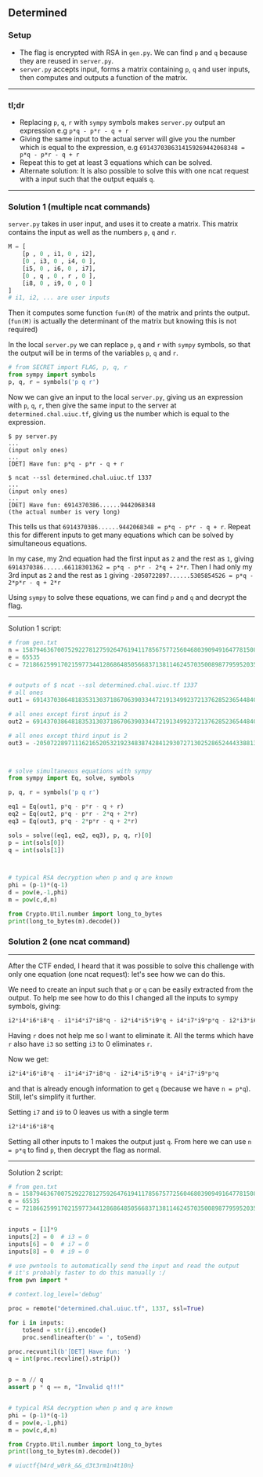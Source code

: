 
## Determined

### Setup
- The flag is encrypted with RSA in `gen.py`. We can find `p` and `q` because they are reused in `server.py`.
- `server.py` accepts input, forms a matrix containing `p`, `q` and user inputs, then computes and outputs a function of the matrix.
---
### tl;dr
- Replacing `p`, `q`, `r` with `sympy` symbols makes `server.py` output an expression e.g `p*q - p*r - q + r`
- Giving the same input to the actual server will give you the number which is equal to the expression, e.g `6914370386314159269442068348 = p*q - p*r - q + r`
- Repeat this to get at least 3 equations which can be solved.
- Alternate solution: It is also possible to solve this with one ncat request with a input such that the output equals `q`.
---
### Solution 1 (multiple ncat commands)
`server.py` takes in user input, and uses it to create a matrix.
This matrix contains the input as well as the numbers `p`, `q` and `r`.

```py
M = [
    [p , 0 , i1, 0 , i2],
    [0 , i3, 0 , i4, 0 ],
    [i5, 0 , i6, 0 , i7],
    [0 , q , 0 , r , 0 ],
    [i8, 0 , i9, 0 , 0 ]
]
# i1, i2, ... are user inputs
```
Then it computes some function `fun(M)` of the matrix and prints the output.
(`fun(M)` is actually the determinant of the matrix but knowing this is not required)

In the local `server.py` we can replace `p`, `q` and `r` with `sympy` symbols, so that the output will be in terms of the variables `p`, `q` and `r`.

```py
# from SECRET import FLAG, p, q, r
from sympy import symbols
p, q, r = symbols('p q r')
```
Now we can give an input to the local `server.py`, giving us an expression with `p`, `q`, `r`, then give the same input to the server at `determined.chal.uiuc.tf`, giving us the number which is equal to the expression.

```
$ py server.py
...
(input only ones)
...
[DET] Have fun: p*q - p*r - q + r

$ ncat --ssl determined.chal.uiuc.tf 1337
...
(input only ones)
...
[DET] Have fun: 6914370386......9442068348
(the actual number is very long)
```
This tells us that `6914370386......9442068348 = p*q - p*r - q + r`. Repeat this for different inputs to get many equations which can be solved by simultaneous equations.

In my case, my 2nd equation had the first input as `2` and the rest as `1`, giving `6914370386......66118301362 = p*q - p*r - 2*q + 2*r`.
Then I had only my 3rd input as `2` and the rest as `1` giving `-2050722897......5305854526 = p*q - 2*p*r - q + 2*r`

Using `sympy` to solve these equations, we can find `p` and `q` and decrypt the flag.

---
Solution 1 script:
```python
# from gen.txt
n = 158794636700752922781275926476194117856757725604680390949164778150869764326023702391967976086363365534718230514141547968577753309521188288428236024251993839560087229636799779157903650823700424848036276986652311165197569877428810358366358203174595667453056843209344115949077094799081260298678936223331932826351
e = 65535
c = 72186625991702159773441286864850566837138114624570350089877959520356759693054091827950124758916323653021925443200239303328819702117245200182521971965172749321771266746783797202515535351816124885833031875091162736190721470393029924557370228547165074694258453101355875242872797209141366404264775972151904835111


# outputs of $ ncat --ssl determined.chal.uiuc.tf 1337
# all ones
out1 = 69143703864818353130371867063903344721913499237213762852365448402106351546379534901008421404055139746270928626550203483668654060066917995961156948563756758160310602854329852071039981874388564191274850542349182490083881348633205451737697677971069061869428981062350490771144358405734467651517359001029442068348

# all ones except first input is 2
out2 = 69143703864818353130371867063903344721913499237213762852365448402106351546379534901008421404055139746270928626550203483668654060066917995961156948563756752700538511697695076762773965531010748006659492973112024174525746367374237063293523650725957257590333321191693876781172827116596771133374732236966118301362

# all ones except third input is 2
out3 = -20507228971116216520532192348387428412930727130252865244433881346657061233264632589951133278253086042176373261041141001240445189387352296505922127124480310700616103779947395254171594969854050256012376773564149098369780795085927063724185033941229309990221008472272741624740684057095906609100892782375305854526



# solve simultaneous equations with sympy
from sympy import Eq, solve, symbols

p, q, r = symbols('p q r')

eq1 = Eq(out1, p*q - p*r - q + r)
eq2 = Eq(out2, p*q - p*r - 2*q + 2*r)
eq3 = Eq(out3, p*q - 2*p*r - q + 2*r)

sols = solve((eq1, eq2, eq3), p, q, r)[0]
p = int(sols[0])
q = int(sols[1])



# typical RSA decryption when p and q are known
phi = (p-1)*(q-1)
d = pow(e,-1,phi)
m = pow(c,d,n)

from Crypto.Util.number import long_to_bytes
print(long_to_bytes(m).decode())
```


### Solution 2 (one ncat command)
---

After the CTF ended, I heard that it was possible to solve this challenge with only one equation (one ncat request): let's see how we can do this.

We need to create an input such that `p` or `q` can be easily extracted from the output. To help me see how to do this I changed all the inputs to sympy symbols, giving:
 ```py
i2*i4*i6*i8*q - i1*i4*i7*i8*q - i2*i4*i5*i9*q + i4*i7*i9*p*q - i2*i3*i6*i8*r + i1*i3*i7*i8*r + i2*i3*i5*i9*r - i3*i7*i9*p*r 
```
Having `r` does not help me so I want to eliminate it. All the terms which have `r` also have `i3` so setting `i3` to 0 eliminates `r`.

  

Now we get:
```py
i2*i4*i6*i8*q - i1*i4*i7*i8*q - i2*i4*i5*i9*q + i4*i7*i9*p*q
``` 
and that is already enough information to get `q` (because we have `n = p*q`). Still, let's simplify it further.

Setting `i7` and `i9` to 0 leaves us with a single term 
```py
i2*i4*i6*i8*q
```
Setting all other inputs to 1 makes the output just `q`. From here we can use `n = p*q` to find `p`, then decrypt the flag as normal.

---
Solution 2 script:
```python
# from gen.txt
n = 158794636700752922781275926476194117856757725604680390949164778150869764326023702391967976086363365534718230514141547968577753309521188288428236024251993839560087229636799779157903650823700424848036276986652311165197569877428810358366358203174595667453056843209344115949077094799081260298678936223331932826351
e = 65535
c = 72186625991702159773441286864850566837138114624570350089877959520356759693054091827950124758916323653021925443200239303328819702117245200182521971965172749321771266746783797202515535351816124885833031875091162736190721470393029924557370228547165074694258453101355875242872797209141366404264775972151904835111


inputs = [1]*9
inputs[2] = 0  # i3 = 0
inputs[6] = 0  # i7 = 0
inputs[8] = 0  # i9 = 0

# use pwntools to automatically send the input and read the output
# it's probably faster to do this manually :/
from pwn import *

# context.log_level='debug'

proc = remote("determined.chal.uiuc.tf", 1337, ssl=True)

for i in inputs:
    toSend = str(i).encode()
    proc.sendlineafter(b' = ', toSend)

proc.recvuntil(b'[DET] Have fun: ')
q = int(proc.recvline().strip())


p = n // q
assert p * q == n, "Invalid q!!!"


# typical RSA decryption when p and q are known
phi = (p-1)*(q-1)
d = pow(e,-1,phi)
m = pow(c,d,n)

from Crypto.Util.number import long_to_bytes
print(long_to_bytes(m).decode())

# uiuctf{h4rd_w0rk_&&_d3t3rm1n4t10n}
```

